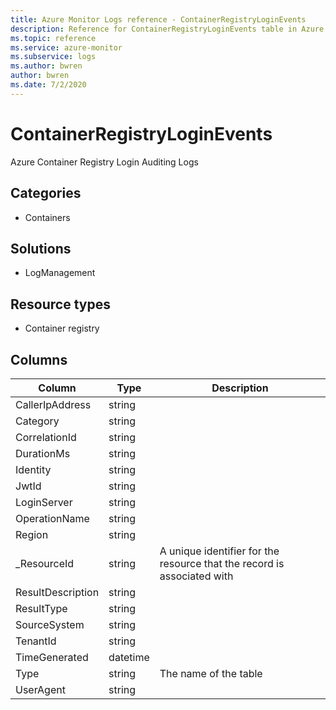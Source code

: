 ```yaml
---
title: Azure Monitor Logs reference - ContainerRegistryLoginEvents
description: Reference for ContainerRegistryLoginEvents table in Azure Monitor Logs.
ms.topic: reference
ms.service: azure-monitor
ms.subservice: logs
ms.author: bwren
author: bwren
ms.date: 7/2/2020
---
```


# ContainerRegistryLoginEvents

 Azure Container Registry Login Auditing Logs

## Categories

- Containers
## Solutions

- LogManagement
## Resource types

- Container registry




## Columns

|Column|Type|Description|
|---|---|---|
|CallerIpAddress|string||
|Category|string||
|CorrelationId|string||
|DurationMs|string||
|Identity|string||
|JwtId|string||
|LoginServer|string||
|OperationName|string||
|Region|string||
|_ResourceId|string|A unique identifier for the resource that the record is associated with|
|ResultDescription|string||
|ResultType|string||
|SourceSystem|string||
|TenantId|string||
|TimeGenerated|datetime||
|Type|string|The name of the table|
|UserAgent|string||
